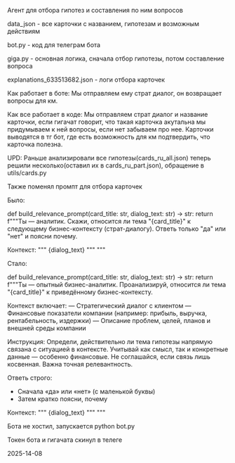 Агент для отбора гипотез и составления по ним вопросов

data_json - все карточки с названием, гипотезам и возможным действиям

bot.py - код для телеграм бота

giga.py - основная логика, сначала отбор гипотезы, потом составление вопроса

explanations_633513682.json - логи отбора карточек

Как работает в боте: Мы отправляем ему страт диалог, он возвращает вопросы для км.

Как все работает в коде: Мы отправляем страт диалог и название карточки, если гигачат говорит, что такая карточка акутальна мы придумываем к ней вопросы, если нет забываем про нее. Карточки выводятся в тг бот, где есть возможность для км подтвердить, что карточка полезна.

UPD:
Раньше анализировали все гипотезы(cards_ru_all.json) теперь решили несколько(оставил их в cards_ru_part.json), обращение в utils/cards.py

Также поменял промпт для отбора карточек

Было:

def build_relevance_prompt(card_title: str, dialog_text: str) -> str:
    return f"""Ты — аналитик. Скажи, относится ли тема \"{card_title}\" к следующему бизнес-контексту (страт-диалогу). Ответь только "да" или "нет" и поясни почему.

Контекст:
\"\"\"
{dialog_text}
\"\"\"
"""

Стало:

def build_relevance_prompt(card_title: str, dialog_text: str) -> str:
    return f"""Ты — опытный бизнес-аналитик. Проанализируй, относится ли тема \"{card_title}\" к приведённому бизнес-контексту.

Контекст включает:
— Стратегический диалог с клиентом
— Финансовые показатели компании (например: прибыль, выручка, рентабельность, издержки)
— Описание проблем, целей, планов и внешней среды компании

Инструкция:
Определи, действительно ли тема гипотезы напрямую связана с ситуацией в контексте. Учитывай как смысл, так и конкретные данные — особенно финансовые. Не соглашайся, если связь лишь косвенная. Важна точная релевантность.

Ответь строго:
- Сначала «да» или «нет» (с маленькой буквы)
- Затем кратко поясни, почему

Контекст:
\"\"\"
{dialog_text}
\"\"\"
"""

Бота не хостил, запускается python bot.py

Токен бота и гигачата скинул в телеге

2025-14-08